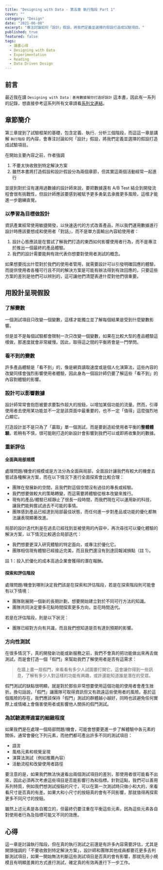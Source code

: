```yaml
---
title: "Designing with Data - 第五章 執行階段 Part 1"
cover: ""
category: "Design"
date: "2021-06-08"
excerpt: "專注討論如何「設計」假設，將我們定義並選擇的假設打造成試驗項目。"
published: true
featured: false
tags:
  - 讀書心得
  - Designing with Data
  - Experimentation
  - Reading
  - Data Driven Design
---
```


## 前言

最近我在讀 `Designing with Data｜善用數據幫你打造好設計` 這本書，因此有一系列的記錄，想直接參考這系列所有文章請看[系列文連結](/tags/designing-with-data)。

## 章節簡介

第三章提到了試驗框架的基礎，包含定義、執行、分析三個階段，而這這一章是講解 `執行階段` 的內容，會專注討論如何「設計」假設，將我們定義並選擇的假設打造成試驗項目。

在開始主要內容之前，作者強調

1. 不要太快收斂到特定解決方案
2. 雖然本書將打造假設和設計假設分為兩個章節，但其實這兩個活動經常一起進行

並提到對於沒有運用過數據的設計師來說，要把數據還有 A/B Test 結合到開發流程會很有挑戰性，但設計師應該要感到被賦予更多勇氣去承擔更多風險，這樣才能進一步磨練直覺。

### 以學習為目標做設計

資訊產業經常使用敏捷開發，以快速迭代的方式改善產品，所以我們運用數據進行設計時應該要想成和使用者「對話」，而不是單方面輸出內容給使用者：

1. 設計心態應該是在嘗試了解我們打造的東西如何影響使用者行為，而不是專注於推出一個最終的產品體驗。
2. 我們的設計需要能夠有效代表你想要對使用者測試的概念。

如果想要找出什麼對於我們的使用者管用，就需要設計可以引發明確回應的體驗，而提供使用者各種可行且不同的解決方案是可能有辦法得到有效回應的，只要這些方案的差別是他們可以辨別的，這可讓他們清楚表達什麼對他們很重要。

## 用設計呈現假設

### 了解變數

一個測試項目只改變一個變數，這樣才能獨立並了解每個結果是受到什麼變數影響。

但是並不是每個試驗都會限制一次只改變一個變數，如果在比較大型的產品體驗這樣做，那進度就會非常緩慢。因此，取得這之間的平衡將會是一門學問。

### 看不到的變數

許多產品體驗是「看不到」的，像是網頁讀取速度或是個人化演算法，這些內容的改變同樣會強烈影響使用者體驗，因此身為一個設計師仍要了解這些「看不到」的內容對體驗的影響。

### 設計可以影響數據

設計師常常會抱怨被要求要製作超大的按鈕，以增加某個功能的流量。然而，引導使用者去使用某功能並不一定是該頁面中最重要的，也不一定「值得」這麼強烈地凸顯它。

打造設計並不是只為了「贏取」單一個測試，而是要創造給使用者平衡的**整體體驗**。若稍有不慎，很可能剛打造的新設計會影響到我們可以或即將收集到的數據。

### 重新評估

#### 全面與局部規模

處理問題/機會的規模或是方法分為全面與局部，全面設計讓我們有較大的機會去嘗試各種解決方案，而在以下情況下進行全面探索會比較合理：

- 團隊在發展新的空間，且我們對這個空間沒有過往的專長或經驗。
- 我們想要做較大的策略轉變，而這需要將體驗從根本改變來推行。
- 現有的產品/體驗已經靜止了很長一段時間，而我們現在可以運用新的科技，讓我們能夠嘗試過去不可能的事情。
- 團隊感到產品已經達到局部最佳狀態，而任何進一步對產品或功能的優化都無法讓表現顯著改進。

局部的設計迭代則是在過去已經找到並被使用的內容中，再次尋找可以優化體驗的解決方案，以下情況比較適合局部迭代：

- 我們想要更深入研究體驗的特定面向，或專注於優化它。
- 團隊相信現有體驗已經接近完美，而且我們還沒有到達回報減損點（註 1）。

註 1：投入於優化的成本高過企業會獲得的潛在報酬。

#### 探索和評估階段

處理問題/機會到哪則決定我們該是在探索和評估階段，若是在探索階段則可能會有以下情境：

- 團隊剛展開一個新的長期計劃，想要開始建立對於不同可行方法的知識。
- 團隊共同決定要多花點時間探索更多方向，並花時間迭代。

若是在評估階段，則是以下狀況：

- 團隊已經對方向有共識，而且我們想知道是否有達到預期的影響。

### 方向性測試

在很多情況下，真的開發新功能或新服務之前，我們不會真的把功能做出來再去做測試，而是會打造一個「假門」來幫助我們了解使用者是否有這需求：

> 在牆上畫一扇假門，來看看有多少人試圖要打開它。這會讓你得到一些訊息，了解有多少人對這樣的功能有興趣，或許還能知道誰是潛在的受眾。

假門測試的缺點很明顯，就是對於那些非常想要使用這個功能的使用者會產生挫折。換句話說，「假門」讓團隊可取得資訊但又有疏遠這些使用者的風險。基於這個風險的存在，我們應該保持「假門」測試的群體越小越好，同時也該避免任何實際上或情緒上會傷害使用者或影響他人關係的假門測試。

### 為試驗選擇適當的細緻程度

如果我們是在處理一個局部問題/機會，可能會想要更進一步了解體驗中各元素的關係，通常會優化下列元素，而他們都可產出許多不同的測試項目：

- 語言
- 風格元素和視覺呈現
- 演算法測試（例如推薦內容）
- 活動流程和改變使用者路徑

要注意的是，如果我們無法快速看出兩個測試項目的差別，那使用者很可能看不出來，因此必須再次考慮這些項目是否能影響行為和指標。針對這點，我們可以善用系列特質，例如我們想測試按鈕的尺寸，可以在第一次測試時只做小和大的，來看看尺寸是否真的有差。如果大和小尺寸的按鈕真的會有不同影響，那就值得再探索更多不同尺寸的按鈕。

雖然上述元素是各自獨立的，但最終仍要注重在平衡這些元素，因為這些元素各自對使用者行為及指標可能又不同的效應。

## 心得

這一章是討論執行階段，但在真的執行測試之前還是有許多內容需要評估，尤其是開頭強調的「不要收斂到特定解決方案」，設計師和團隊其他成員都要花更多去判斷測試項目，如果一開始無法判斷這些測試項目是否真的會有影響，那就先用小規模且有明顯差異的方式進行測試，確定真的有效再進行下一步工作。
